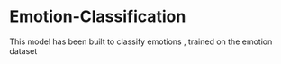 # Emotion-Classification
This model has been built to classify emotions , trained on the emotion dataset
